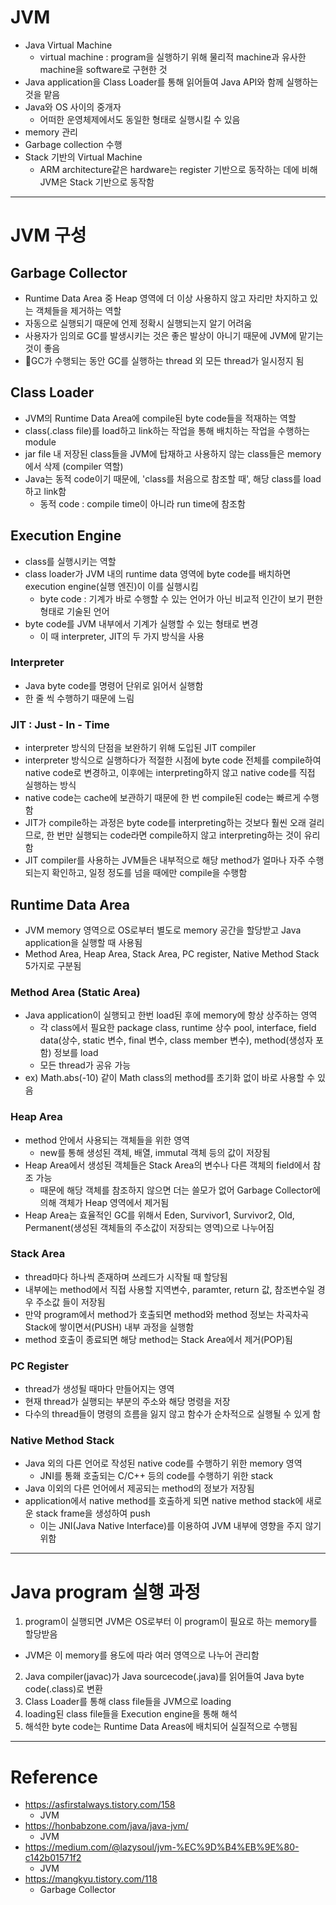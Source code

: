 # JVM

- Java Virtual Machine
  - virtual machine : program을 실행하기 위해 물리적 machine과 유사한 machine을 software로 구현한 것
- Java application을 Class Loader를 통해 읽어들여 Java API와 함께 실행하는 것을 맡음
- Java와 OS 사이의 중개자
  - 어떠한 운영체제에서도 동일한 형태로 실행시킬 수 있음
- memory 관리
- Garbage collection 수행
- Stack 기반의 Virtual Machine
  - ARM architecture같은 hardware는 register 기반으로 동작하는 데에 비해 JVM은 Stack 기반으로 동작함

---

# JVM 구성

## Garbage Collector

- Runtime Data Area 중 Heap 영역에 더 이상 사용하지 않고 자리만 차지하고 있는 객체들을 제거하는 역할
- 자동으로 실행되기 때문에 언제 정확시 실행되는지 알기 어려움
- 사용자가 임의로 GC를 발생시키는 것은 좋은 발상이 아니기 때문에 JVM에 맡기는 것이 좋음
- GC가 수행되는 동안 GC를 실행하는 thread 외 모든 thread가 일시정지 됨

## Class Loader

- JVM의 Runtime Data Area에 compile된 byte code들을 적재하는 역할
- class(.class file)를 load하고 link하는 작업을 통해 배치하는 작업을 수행하는 module
- jar file 내 저장된 class들을 JVM에 탑재하고 사용하지 않는 class들은 memory에서 삭제 (compiler 역할)
- Java는 동적 code이기 때문에, 'class를 처음으로 참조할 때', 해당 class를 load하고 link함
  - 동적 code : compile time이 아니라 run time에 참조함

## Execution Engine

- class를 실행시키는 역할
- class loader가 JVM 내의 runtime data 영역에 byte code를 배치하면 execution engine(실행 엔진)이 이를 실행시킴
  - byte code : 기계가 바로 수행할 수 있는 언어가 아닌 비교적 인간이 보기 편한 형태로 기술된 언어
- byte code를 JVM 내부에서 기계가 실행할 수 있는 형태로 변경
  - 이 때 interpreter, JIT의 두 가지 방식을 사용

### Interpreter

- Java byte code를 명령어 단위로 읽어서 실행함
- 한 줄 씩 수행하기 때문에 느림

### JIT : Just - In - Time

- interpreter 방식의 단점을 보완하기 위해 도입된 JIT compiler
- interpreter 방식으로 실행하다가 적절한 시점에 byte code 전체를 compile하여 native code로 변경하고, 이후에는 interpreting하지 않고 native code를 직접 실행하는 방식
- native code는 cache에 보관하기 때문에 한 번 compile된 code는 빠르게 수행함
- JIT가 compile하는 과정은 byte code를 interpreting하는 것보다 훨씬 오래 걸리므로, 한 번만 실행되는 code라면 compile하지 않고 interpreting하는 것이 유리함
- JIT compiler를 사용하는 JVM들은 내부적으로 해당 method가 얼마나 자주 수행되는지 확인하고, 일정 정도를 넘을 때에만 compile을 수행함

## Runtime Data Area

- JVM memory 영역으로 OS로부터 별도로 memory 공간을 할당받고 Java application을 실행할 때 사용됨
- Method Area, Heap Area, Stack Area, PC register, Native Method Stack 5가지로 구분됨

### Method Area (Static Area)

- Java application이 실행되고 한번 load된 후에 memory에 항상 상주하는 영역
  - 각 class에서 필요한 package class, runtime 상수 pool, interface, field data(상수, static 변수, final 변수, class member 변수), method(생성자 포함) 정보를 load
  - 모든 thread가 공유 가능
- ex) Math.abs(-10) 같이 Math class의 method를 초기화 없이 바로 사용할 수 있음

### Heap Area

- method 안에서 사용되는 객체들을 위한 영역
  - new를 통해 생성된 객체, 배열, immutal 객체 등의 값이 저장됨
- Heap Area에서 생성된 객체들은 Stack Area의 변수나 다른 객체의 field에서 참조 가능
  - 때문에 해당 객체를 참조하지 않으면 더는 쓸모가 없어 Garbage Collector에 의해 객체가 Heap 영역에서 제거됨
- Heap Area는 효율적인 GC를 위해서 Eden, Survivor1, Survivor2, Old, Permanent(생성된 객체들의 주소값이 저장되는 영역)으로 나누어짐

### Stack Area

- thread마다 하나씩 존재하며 쓰레드가 시작될 때 할당됨
- 내부에는 method에서 직접 사용할 지역변수, paramter, return 값, 참조변수일 경우 주소값 들이 저장됨
- 만약 program에서 method가 호출되면 method와 method 정보는 차곡차곡 Stack에 쌓이면서(PUSH) 내부 과정을 실행함
- method 호출이 종료되면 해당 method는 Stack Area에서 제거(POP)됨

### PC Register

- thread가 생성될 때마다 만들어지는 영역
- 현재 thread가 실행되는 부분의 주소와 해당 명령을 저장
- 다수의 thread들이 명령의 흐름을 잃지 않고 함수가 순차적으로 실행될 수 있게 함

### Native Method Stack

- Java 외의 다른 언어로 작성된 native code를 수행하기 위한 memory 영역
  - JNI를 통홰 호출되는 C/C++ 등의 code를 수행하기 위한 stack
- Java 이외의 다른 언어에서 제공되는 method의 정보가 저장됨
- application에서 native method를 호출하게 되면 native method stack에 새로운 stack frame을 생성하여 push
  - 이는 JNI(Java Native Interface)를 이용하여 JVM 내부에 영향을 주지 않기 위함

---

# Java program 실행 과정

1. program이 실행되면 JVM은 OS로부터 이 program이 필요로 하는 memory를 할당받음
  - JVM은 이 memory를 용도에 따라 여러 영역으로 나누어 관리함
2. Java compiler(javac)가 Java sourcecode(.java)를 읽어들여 Java byte code(.class)로 변환
3. Class Loader를 통해 class file들을 JVM으로 loading
4. loading된 class file들을 Execution engine을 통해 해석
5. 해석한 byte code는 Runtime Data Areas에 배치되어 실질적으로 수행됨

---

# Reference

- https://asfirstalways.tistory.com/158
  - JVM
- https://honbabzone.com/java/java-jvm/
  - JVM
- https://medium.com/@lazysoul/jvm-%EC%9D%B4%EB%9E%80-c142b01571f2
  - JVM
- https://mangkyu.tistory.com/118
  - Garbage Collector
